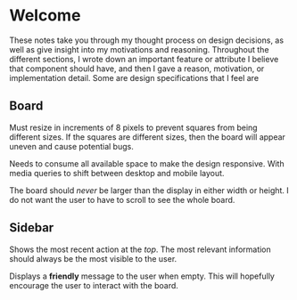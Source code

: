 # Welcome

These notes take you through my thought process on
design decisions, as well as give insight into my motivations and reasoning.
Throughout the different sections, I wrote down an important feature or attribute
I believe that component should have, and then I gave a reason, motivation, or 
implementation detail. Some are design specifications that I feel are  
## Board

Must resize in increments of 8 pixels to prevent squares from being different
sizes. If the squares are different sizes, then the board will appear uneven
and cause potential bugs.

Needs to consume all available space to make the design responsive. With media
queries to shift between desktop and mobile layout.

The board should *never* be larger than the display in either width or height.
I do not want the user to have to scroll to see the whole board.

## Sidebar

Shows the most recent action at the *top*. The most relevant
information should always be the most visible to the user.

Displays a **friendly** message to the user when empty.
This will hopefully encourage the user to interact with the board.
